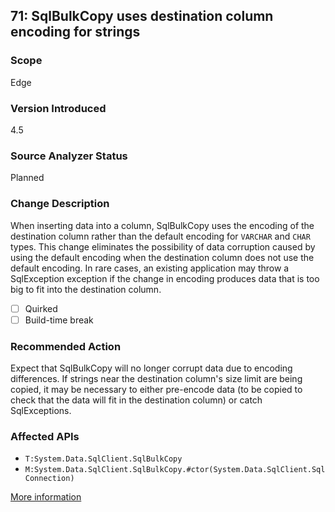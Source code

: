 ## 71: SqlBulkCopy uses destination column encoding for strings

### Scope
Edge

### Version Introduced
4.5

### Source Analyzer Status
Planned

### Change Description
When inserting data into a column, SqlBulkCopy uses the encoding of the destination column rather than the default encoding for `VARCHAR` and `CHAR` types. This change eliminates the possibility of data corruption caused by using the default encoding when the destination column does not use the default encoding. In rare cases, an existing application may throw a SqlException exception if the change in encoding produces data that is too big to fit into the destination column.

- [ ] Quirked
- [ ] Build-time break

### Recommended Action
Expect that SqlBulkCopy will no longer corrupt data due to encoding differences. If strings near the destination column's size limit are being copied, it may be necessary to either pre-encode data (to be copied to check that the data will fit in the destination column) or catch SqlExceptions.

### Affected APIs
* `T:System.Data.SqlClient.SqlBulkCopy`
* `M:System.Data.SqlClient.SqlBulkCopy.#ctor(System.Data.SqlClient.SqlConnection)`

[More information](https://msdn.microsoft.com/en-us/library/hh367887(v=vs.110).aspx#xml)
